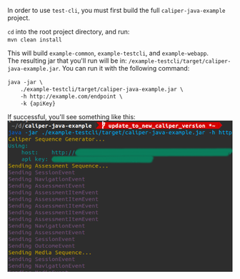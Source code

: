 In order to use `test-cli`, you must first build the full `caliper-java-example` project.

`cd` into the root project directory, and run:  
`mvn clean install`

This will build `example-common`, `example-testcli`, and `example-webapp`.  
The resulting jar that you'll run will be in: `/example-testcli/target/caliper-java-example.jar`. You can run it with the following command:  

    java -jar \
        ./example-testcli/target/caliper-java-example.jar \
        -h http://example.com/endpoint \
        -k {apiKey}

If successful, you'll see something like this:  
![Test CLI Screen Shot](/example-testcli/test-cli.png?raw=true)
